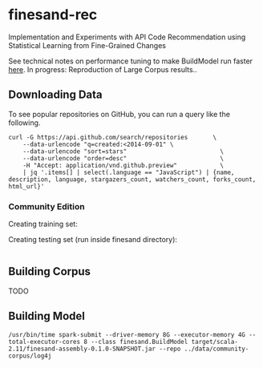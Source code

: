 # finesand-rec

Implementation and Experiments with API Code Recommendation using Statistical Learning from Fine-Grained Changes

See technical notes on performance tuning to make BuildModel run faster [here](https://github.com/tuzhucheng/finesand-rec/wiki/BuildModel-Performance-Tuning).
In progress: Reproduction of Large Corpus results..

## Downloading Data

To see popular repositories on GitHub, you can run a query like the following.
```
curl -G https://api.github.com/search/repositories       \
    --data-urlencode "q=created:<2014-09-01" \
    --data-urlencode "sort=stars"                          \
    --data-urlencode "order=desc"                          \
    -H "Accept: application/vnd.github.preview"            \
    | jq '.items[] | select(.language == "JavaScript") | {name, description, language, stargazers_count, watchers_count, forks_count, html_url}'
```

### Community Edition

Creating training set:

Creating testing set (run inside finesand directory):

```./run-group-parallel.py 3 antlr4 itextpdf jgit log4j spring-framework --train-ratio 0.0 --dir ../data/community-corpus --cloud-dest /community-corpus-all-test-counts
```

## Building Corpus

TODO

## Building Model

```
/usr/bin/time spark-submit --driver-memory 8G --executor-memory 4G --total-executor-cores 8 --class finesand.BuildModel target/scala-2.11/finesand-assembly-0.1.0-SNAPSHOT.jar --repo ../data/community-corpus/log4j
```
